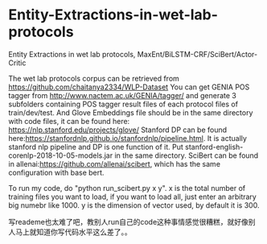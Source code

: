 # Entity-Extractions-in-wet-lab-protocols
Entity Extractions in wet lab protocols, MaxEnt/BiLSTM-CRF/SciBert/Actor-Critic

The wet lab protocols corpus can be retrieved from https://github.com/chaitanya2334/WLP-Dataset
You can get GENIA POS tagger from http://www.nactem.ac.uk/GENIA/tagger/ and generate 3 subfolders containing POS tagger result files of each protocol files of train/dev/test.
And Glove Embeddings file should be in the same directory with code files, it can be found here: https://nlp.stanford.edu/projects/glove/
Stanford DP can be found here:https://stanfordnlp.github.io/stanfordnlp/pipeline.html. It is actually stanford nlp pipeline and DP is one function of it. Put stanford-english-corenlp-2018-10-05-models.jar in the same directory.
SciBert can be found in allenai:https://github.com/allenai/scibert, which has the same configuration with base bert.

To run my code, do "python run_scibert.py x y". x is the total number of training files you want to load, if you want to load all, just enter an arbitrary big numebr like 1000. y is the dimension of vector used, by default it is 300.










































写reademe也太难了吧，教别人run自己的code这种事情感觉很糟糕，就好像别人马上就知道你写代码水平这么差了。。
